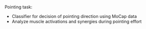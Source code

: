 Pointing task:
- Classifier for decision of pointing direction using MoCap data
- Analyze muscle activations and synergies during pointing effort
